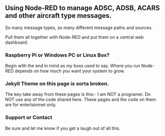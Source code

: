 ## Using Node-RED to manage ADSC, ADSB, ACARS and other aircraft type messages.

So many message types, so many different message paths and sources.

Pull them all together with Node-RED and put them on a central web dashboard.

### Raspberry Pi or Windows PC or Linux Box?

Begin with the end in mind as my boss used to say. Where you run Node-RED depends on how much you want your system to grow.

### Jekyll Theme on this page is sorta broken.

The key take away from these pages is this:- I am NOT a programer. Do NOT use any of the code shared here. These pages and the code on them are for entertainmet only.

### Support or Contact

Be sure and let me know if you get a laugh out of all this.
